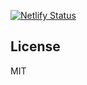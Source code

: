 [![Netlify Status](https://api.netlify.com/api/v1/badges/a178b4ee-84e6-4e26-bf91-9e4e63d31af7/deploy-status)](https://app.netlify.com/sites/auredentan-reddit-clone/deploys)

## License

MIT
